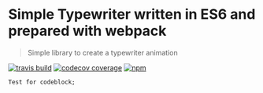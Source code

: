 # Simple Typewriter written in ES6 and prepared with webpack
> Simple library to create a typewriter animation


[![travis build](https://img.shields.io/travis/awlui/animate-typewriter.svg?style=flat-square)](https://travis-ci.org/awlui/animate-typewriter)
[![codecov coverage](https://img.shields.io/codecov/c/github/awlui/animate-typewriter.svg?style=flat-square)](https://codecov.io/gh/awlui/animate-typewriter)
[![npm](https://img.shields.io/npm/dw/webpacktypewriter.svg?style=flat-square)](https://www.npmjs.com/package/webpacktypewriter)

	Test for codeblock;